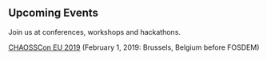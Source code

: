 ## Upcoming Events

Join us at conferences, workshops and hackathons.

[CHAOSSCon EU 2019](https://chaoss.community/chaosscon-2019-eu/) (February 1, 2019: Brussels, Belgium before FOSDEM)

